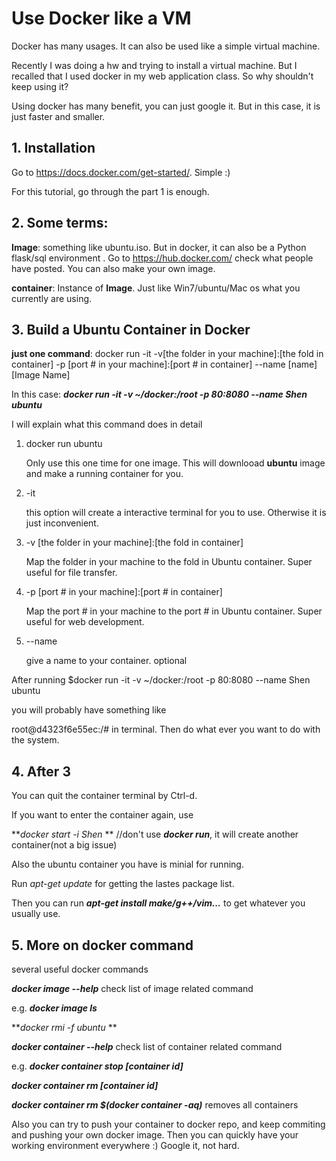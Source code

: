 # Use Docker like a VM

Docker has many usages. It can also be used like a simple virtual machine.

Recently I was doing a hw and trying to install a virtual machine. But I recalled that I used docker in my web application class. So why shouldn't keep using it?

Using docker has many benefit, you can just google it. But in this case, it is just faster and smaller.

## 1. Installation

Go to https://docs.docker.com/get-started/. Simple :)

For this tutorial, go through the part 1 is enough.

## 2. Some terms:

**Image**: something like ubuntu.iso. But in docker, it can also be a Python flask/sql environment . Go to https://hub.docker.com/ check what people have posted. You can also make your own image.

**container**: Instance of **Image**. Just like Win7/ubuntu/Mac os what you currently are using. 

## 3. Build a Ubuntu Container in Docker

**just one command**: docker run -it -v[the folder in your machine]:[the fold in container] -p [port # in your machine]:[port # in container] --name [name] [Image Name]

In this case: ***docker run -it -v ~/docker:/root -p 80:8080 --name Shen ubuntu***

I will explain what this command does in detail

1. docker run ubuntu

   Only use this one time for one image. This will downlooad **ubuntu** image and make a running container for you.

2. -it 

   this option will create a interactive terminal for you to use. Otherwise it is just inconvenient.

3. -v  [the folder in your machine]:[the fold in container]

   Map the folder in your machine to the fold in Ubuntu container. Super useful for file transfer.

4. -p [port # in your machine]:[port # in container]

   Map the port # in your machine to the port # in Ubuntu container. Super useful for web development.

5. --name 

   give a name to your container. optional

After running $docker run -it -v ~/docker:/root -p 80:8080 --name Shen ubuntu

you will probably have something like

root@d4323f6e55ec:/#  in terminal. Then do what ever you want to do with the system.

## 4. After 3

You can quit the container terminal by Ctrl-d.

If you want to enter the container again, use 

***docker start -i Shen* **		//don't use ***docker run***, it will create another container(not a big issue)

Also the ubuntu container you have is minial for running. 

Run *apt-get update* for getting the lastes package list.

Then you can run ***apt-get install make/g++/vim...*** to get whatever you usually use.

## 5. More on docker command 

several useful docker commands

***docker image --help*** check list of image related command

e.g. ***docker image ls***  

***docker rmi -f ubuntu* **

***docker container --help*** check list of container related command

e.g. ***docker container stop [container id]***

***docker container rm [container id]***

***docker container rm $(docker container -aq)***  removes all containers



Also you can try to push your container to docker repo, and keep commiting and pushing your own docker image. Then you can quickly have your working environment everywhere :) Google it, not hard.







